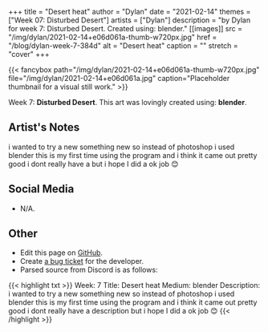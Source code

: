 +++
title =       "Desert heat"
author =      "Dylan"
date =        "2021-02-14"
themes =      ["Week 07: Disturbed Desert"]
artists =     ["Dylan"]
description = "by Dylan for week 7: Disturbed Desert. Created using: blender."
[[images]]
      src = "/img/dylan/2021-02-14+e06d061a-thumb-w720px.jpg"
      href = "/blog/dylan-week-7-384d"
      alt = "Desert heat"
      caption = ""
      stretch = "cover"
+++

{{< fancybox path="/img/dylan/2021-02-14+e06d061a-thumb-w720px.jpg" file="/img/dylan/2021-02-14+e06d061a.jpg" caption="Placeholder thumbnail for a visual still work." >}}


Week 7: **Disturbed Desert**. This art was lovingly created using: **blender**.

## Artist's Notes

i wanted to try a new something new so instead of photoshop i used blender this is my first time using the program and i think it came out pretty good i dont really have a but i hope I did a ok job 😊

## Social Media

- N/A.

## Other

- Edit this page on [GitHub](https://github.com/teaminkling/web-refresh/edit/main/content/blog/dylan-week-7-384d.md).
- Create [a bug ticket](https://github.com/teaminkling/web-refresh/issues/new?assignees=&labels=bug&template=problem-report.md&title=) for the developer.
- Parsed source from Discord is as follows:

{{< highlight txt >}}
Week: 7
Title:  Desert heat
Medium:  blender
Description:  i wanted to try a new something new so instead of photoshop i used blender this is my first time using the program and i think it came out pretty good i dont really have a description but i hope I did a ok job 😊
{{< /highlight >}}